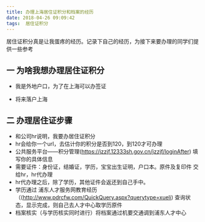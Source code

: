 ```yaml
---
title: 办理上海居住证积分和档案的经历
date: 2018-04-26 09:09:42
tags:  居住证积分
---
```


居住证积分真是让我蛋疼的经历。记录下自己的经历，为接下来要办理的同学们提供一些参考

一 为啥我想办理居住证积分
---

* 我是外地户口，为了在上海可以办签证

* 将来落户上海

二 办理居住证步骤
---
* 和公司hr说明，我要办居住证积分
* hr会给你一个url，去估计你的积分是否到120，到120才可办理
* 公共服务平台——积分管理(https://jzzjf.12333sh.gov.cn/jzzjf/loginAfter) 填写你的具体信息
* 需要证件：身份证，结婚证，学历，宝宝出生证明，户口本。原件及复印件
交给hr，hr代办理
* hr代办理之后，除了学历，其他证件会返还到自己手中。
* 学历通过 浦东人才服务网教育经历（(http://www.pdrcfw.com/QuickQuery.aspx?querytype=xueli)
查询状态，显示完成，则自己去人才中心取学历原件
* 档案核实（与学历核实同时进行）将档案通过机要交通调到浦东人才中心

